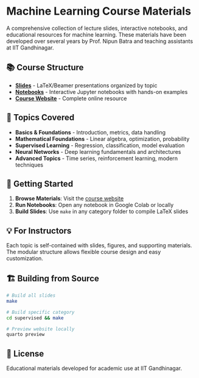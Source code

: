 # Machine Learning Course Materials

A comprehensive collection of lecture slides, interactive notebooks, and educational resources for machine learning. These materials have been developed over several years by Prof. Nipun Batra and teaching assistants at IIT Gandhinagar.

## 📚 Course Structure

- **[Slides](https://nipunbatra.github.io/ml-teaching/slides)** - LaTeX/Beamer presentations organized by topic
- **[Notebooks](https://nipunbatra.github.io/ml-teaching/notebooks)** - Interactive Jupyter notebooks with hands-on examples
- **[Course Website](https://nipunbatra.github.io/ml-teaching/)** - Complete online resource

## 🎯 Topics Covered

- **Basics & Foundations** - Introduction, metrics, data handling
- **Mathematical Foundations** - Linear algebra, optimization, probability
- **Supervised Learning** - Regression, classification, model evaluation
- **Neural Networks** - Deep learning fundamentals and architectures
- **Advanced Topics** - Time series, reinforcement learning, modern techniques

## 🚀 Getting Started

1. **Browse Materials**: Visit the [course website](https://nipunbatra.github.io/ml-teaching/)
2. **Run Notebooks**: Open any notebook in Google Colab or locally
3. **Build Slides**: Use `make` in any category folder to compile LaTeX slides

## 💡 For Instructors

Each topic is self-contained with slides, figures, and supporting materials. The modular structure allows flexible course design and easy customization.

## 🏗️ Building from Source

```bash
# Build all slides
make

# Build specific category
cd supervised && make

# Preview website locally
quarto preview
```

## 📄 License

Educational materials developed for academic use at IIT Gandhinagar.